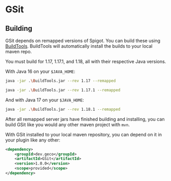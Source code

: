 # GSit

## Building

GSit depends on remapped versions of Spigot. You can build these using [BuildTools](https://www.spigotmc.org/wiki/buildtools/#running-buildtools). BuildTools will automatically install the builds to your local maven repo.

You must build for 1.17, 1.17.1, and 1.18, all with their respective Java versions.

With Java 16 on your `$JAVA_HOME`:

```bash
java -jar .\BuildTools.jar --rev 1.17 --remapped
```

```bash
java -jar .\BuildTools.jar --rev 1.17.1 --remapped
```

And with Java 17 on your `$JAVA_HOME`:

```bash
java -jar .\BuildTools.jar --rev 1.18.1 --remapped
```

After all remapped server jars have finished building and installing, you can build GSit like you would any other maven project with `mvn`.

With GSit installed to your local maven repository, you can depend on it in your plugin like any other:

```xml
<dependency>
    <groupId>dev.geco</groupId>
    <artifactId>GSit</artifactId>
    <version>1.0.0</version>
    <scope>provided</scope>
</dependency>
```

